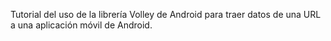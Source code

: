 Tutorial del uso de la librería Volley de Android para traer datos de una URL a una aplicación móvil de Android.